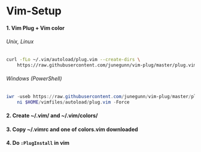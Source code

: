 # Vim-Setup

#### 1. Vim Plug + Vim color

###### Unix, Linux

```sh
curl -fLo ~/.vim/autoload/plug.vim --create-dirs \
    https://raw.githubusercontent.com/junegunn/vim-plug/master/plug.vim
```

###### Windows (PowerShell)

```powershell
iwr -useb https://raw.githubusercontent.com/junegunn/vim-plug/master/plug.vim |`
    ni $HOME/vimfiles/autoload/plug.vim -Force
```



#### 2. Create ~/.vim/ and ~/.vim/colors/
#### 3. Copy ~/.vimrc and one of colors.vim downloaded
#### 4. Do `:PlugInstall` in vim
